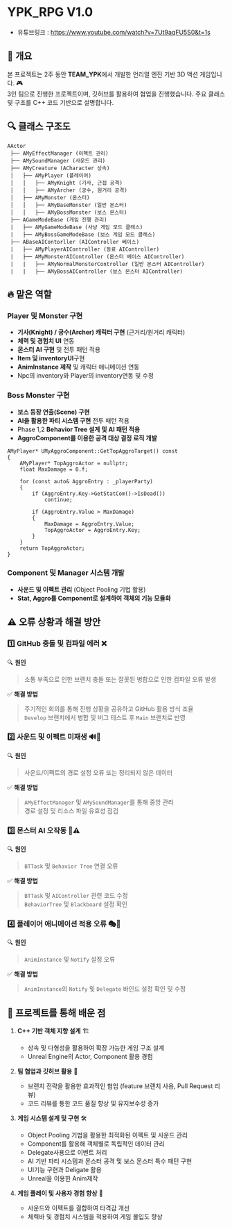 # YPK_RPG V1.0</br>
- 유튜브링크 : https://www.youtube.com/watch?v=7Ut9aqFU5S0&t=1s


## 📝 개요
본 프로젝트는 2주 동안 **TEAM_YPK**에서 개발한 언리얼 엔진 기반 3D 액션 게임입니다. 🎮  
3인 팀으로 진행한 프로젝트이며, 깃허브를 활용하여 협업을 진행했습니다. 주요 클래스 및 구조를 C++ 코드 기반으로 설명합니다.

## 🔍 클래스 구조도
```
AActor
 ├── AMyEffectManager (이펙트 관리)
 ├── AMySoundManager (사운드 관리)
 ├── AMyCreature (ACharacter 상속)
 │   ├── AMyPlayer (플레이어)
 │   │   ├── AMyKnight (기사, 근접 공격)
 │   │   ├── AMyArcher (궁수, 원거리 공격)
 │   ├── AMyMonster (몬스터)
 │   │   ├── AMyBaseMonster (일반 몬스터)
 │   │   ├── AMyBossMonster (보스 몬스터)
 ├── AGameModeBase (게임 진행 관리)
 |   ├── AMyGameModeBase (사냥 게임 모드 클래스)
 |   ├── AMyBossGameModeBase (보스 게임 모드 클래스)
 ├── ABaseAIContorller (AIController 베이스)
 |   ├── AMyPlayerAIController (동료 AIController)
 |   ├── AMyMonsterAIController (몬스터 베이스 AIController)
 |   |   ├── AMyNormalMonsterController (일반 몬스터 AIController)
 |   |   ├── AMyBossAIController (보스 몬스터 AIController)

```

## 🔥 맡은 역할
### Player 및 Monster 구현
- **기사(Knight) / 궁수(Archer) 캐릭터 구현** (근거리/원거리 캐릭터)
- **체력 및 경험치 UI** 연동
- **몬스터 AI 구현** 및 전투 패턴 적용
- **Item 및 inventoryUI**구현
- **AnimInstance 제작** 및 캐릭터 애니메이션 연동
- Npc의 inventory와 Player의 inventory연동 및 수정

### Boss Monster 구현
- **보스 등장 연출(Scene) 구현**
- **AI을 활용한 파티 시스템 구현** 전투 패턴 적용
- Phase 1,2 **Behavior Tree 설계 및 AI 패턴 적용**
- **AggroComponent를 이용한 공격 대상 결정 로직 개발**
```
AMyPlayer* UMyAggroComponent::GetTopAggroTarget() const
{
    AMyPlayer* TopAggroActor = nullptr;
    float MaxDamage = 0.f;

    for (const auto& AggroEntry : _playerParty)
    {
        if (AggroEntry.Key->GetStatCom()->IsDead())
            continue;

        if (AggroEntry.Value > MaxDamage)
        {
            MaxDamage = AggroEntry.Value;
            TopAggroActor = AggroEntry.Key;
        }
    }
    return TopAggroActor;
}
```

### Component 및 Manager 시스템 개발
- **사운드 및 이펙트 관리** (Object Pooling 기법 활용)
- **Stat, Aggro를 Component로 설계하여 객체의 기능 모듈화**


## ⚠️ 오류 상황과 해결 방안

### 1️⃣ GitHub 충돌 및 컴파일 에러 ❌  
🔍 **원인**</br>
>소통 부족으로 인한 브랜치 충돌 또는 잘못된 병합으로 인한 컴파일 오류 발생  

✅ **해결 방법**  
>주기적인 회의를 통해 진행 상황을 공유하고 GitHub 활용 방식 조율  
>`Develop` 브랜치에서 병합 및 버그 테스트 후 `Main` 브랜치로 반영  

### 2️⃣ 사운드 및 이펙트 미재생 🔊🚫  
🔍 **원인**  
>사운드/이펙트의 경로 설정 오류 또는 정리되지 않은 데이터  

✅ **해결 방법**  
>`AMyEffectManager` 및 `AMySoundManager`를 통해 중앙 관리  
>경로 설정 및 리소스 파일 유효성 점검  

### 3️⃣ 몬스터 AI 오작동 👾⚠️  
🔍 **원인**  
>`BTTask` 및 `Behavior Tree` 연결 오류  

✅ **해결 방법**  
>`BTTask` 및 `AIController` 관련 코드 수정  
>`BehaviorTree` 및 `Blackboard` 설정 확인  

### 4️⃣ 플레이어 애니메이션 적용 오류 🎭🚫  
🔍 **원인**  
>`AnimInstance` 및 `Notify` 설정 오류  

✅ **해결 방법**  
>`AnimInstance`의 `Notify` 및 `Delegate` 바인드 설정 확인 및 수정  

## 🚀 프로젝트를 통해 배운 점
1. **C++ 기반 객체 지향 설계** 🏗️
   - 상속 및 다형성을 활용하여 확장 가능한 게임 구조 설계
   - Unreal Engine의 Actor, Component 활용 경험

2. **팀 협업과 깃허브 활용** 🤝
   - 브랜치 전략을 활용한 효과적인 협업 (feature 브랜치 사용, Pull Request 리뷰)
   - 코드 리뷰를 통한 코드 품질 향상 및 유지보수성 증가

3. **게임 시스템 설계 및 구현** 🛠️
   - Object Pooling 기법을 활용한 최적화된 이펙트 및 사운드 관리
   - Component를 활용해 객체별로 독립적인 데이터 관리
   - Delegate사용으로 이벤트 처리
   - AI 기반 파티 시스템과 몬스터 공격 및 보스 몬스터 특수 패턴 구현
   - UI기능 구현과 Deligate 활용
   - Unreal을 이용한 Anim제작

4. **게임 플레이 및 사용자 경험 향상** 🎨
   - 사운드와 이펙트를 결합하여 타격감 개선
   - 체력바 및 경험치 시스템을 적용하여 게임 몰입도 향상
